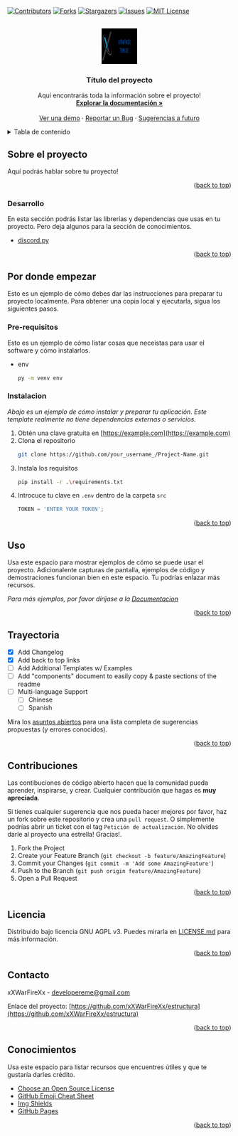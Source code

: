 <div id="top"></div>

[![Contributors][campo-contribuciones]][url-contribuciones]
[![Forks][campo-forks]][url-forks]
[![Stargazers][campo-estrellas]][url-estrellas]
[![Issues][campo-reportes]][url-reportes]
[![MIT License][campo-licencia]][url-licencia]


<!-- PROJECT LOGO -->
<br />
<div align="center">
  <a href="https://github.com/xXWarFireXx/estructura">
    <img src="./img/logo-ejemplo.png" alt="Logo" width="80" height="80">
  </a>

  <h3 align="center">Título del proyecto</h3>

  <p align="center">
    Aquí encontrarás toda la información sobre el proyecto!
    <br />
    <a href="https://github.com/xXWarFireXx/estructura"><strong>Explorar la documentación »</strong></a>
    <br />
    <br />
    <a href="https://github.com/xXWarFireXx/estructura">Ver una demo</a>
    ·
    <a href="https://github.com/xXWarFireXx/estructura/issues">Reportar un Bug</a>
    ·
    <a href="https://github.com/xXWarFireXx/estructura/issues">Sugerencias a futuro</a>
  </p>
</div>



<!-- TABLE OF CONTENTS -->
<details>
  <summary>Tabla de contenido</summary>
  <ol>
    <li>
      <a href="#sobre-el-proyecto">Sobre el proyecto</a>
      <ul>
        <li><a href="#desarrollo">Desarrollo</a></li>
      </ul>
    </li>
    <li>
      <a href="#por-donde-empezar">Por dónde empezar</a>
      <ul>
        <li><a href="#pre-requisitos">Pre-requisitos</a></li>
        <li><a href="#instalacion">Instalación</a></li>
      </ul>
    </li>
    <li><a href="#uso">Uso</a></li>
    <li><a href="#trayectoria">Trayectoria</a></li>
    <li><a href="#contribuciones">Contribuciones</a></li>
    <li><a href="#licencia">Licencia</a></li>
    <li><a href="#contacto">Contacto</a></li>
    <li><a href="#conocimientos">Conocimientos</a></li>
  </ol>
</details>



<!-- ABOUT THE PROJECT -->
## Sobre el proyecto

Aquí podrás hablar sobre tu proyecto!

<p align="right">(<a href="#top">back to top</a>)</p>

### Desarrollo

En esta sección podrás listar las librerías y dependencias que usas en tu proyecto. Pero deja algunos para la sección de conocimientos.

* [discord.py](https://discordpy.readthedocs.io/en/stable/)

<p align="right">(<a href="#top">back to top</a>)</p>



<!-- GETTING STARTED -->
## Por donde empezar

Esto es un ejemplo de cómo debes dar las instrucciones para preparar tu proyecto localmente.
Para obtener una copia local y ejecutarla, sigua los siguientes pasos.

### Pre-requisitos

Esto es un ejemplo de cómo listar cosas que neceistas para usar el software y cómo instalarlos.
* env
  ```sh
  py -m venv env
  ```

### Instalacion

_Abajo es un ejemplo de cómo instalar y preparar tu aplicación. Este template realmente no tiene dependencias externas o servicios._

1. Obtén una clave gratuita en [https://example.com](https://example.com)
2. Clona el repositorio
   ```sh
   git clone https://github.com/your_username_/Project-Name.git
   ```
3. Instala los requisitos
   ```sh
   pip install -r .\requirements.txt
   ```
4. Introcuce tu clave en `.env` dentro de la carpeta `src`
   ```js
   TOKEN = 'ENTER YOUR TOKEN';
   ```

<p align="right">(<a href="#top">back to top</a>)</p>



<!-- USAGE EXAMPLES -->
## Uso

Usa este espacio para mostrar ejemplos de cómo se puede usar el proyecto. Adicionalente capturas de pantalla, ejemplos de código y demostraciones funcionan bien en este espacio. Tu podrías enlazar más recursos.

_Para más ejemplos, por favor diríjase a la [Documentacion](https://example.com)_

<p align="right">(<a href="#top">back to top</a>)</p>



<!-- ROADMAP -->
## Trayectoria

- [x] Add Changelog
- [x] Add back to top links
- [ ] Add Additional Templates w/ Examples
- [ ] Add "components" document to easily copy & paste sections of the readme
- [ ] Multi-language Support
    - [ ] Chinese
    - [ ] Spanish

Mira los [asuntos abiertos](https://github.com/xXWarFireXx/estructura/issues) para una lista completa de sugerencias propuestas (y errores conocidos).

<p align="right">(<a href="#top">back to top</a>)</p>



<!-- CONTRIBUTING -->
## Contribuciones

Las contibuciones de código abierto hacen que la comunidad pueda aprender, inspirarse, y crear. Cualquier contribución que hagas es **muy apreciada**.

Si tienes cualquier sugerencia que nos pueda hacer mejores por favor, haz un fork sobre este repositorio y crea una `pull request`. O simplemente podrías abrir un ticket con el tag `Petición de actualización`.
No olvides darle al proyecto una estrella! Gracias!.

1. Fork the Project
2. Create your Feature Branch (`git checkout -b feature/AmazingFeature`)
3. Commit your Changes (`git commit -m 'Add some AmazingFeature'`)
4. Push to the Branch (`git push origin feature/AmazingFeature`)
5. Open a Pull Request

<p align="right">(<a href="#top">back to top</a>)</p>



<!-- LICENSE -->
## Licencia

Distribuido bajo licencia GNU AGPL v3. Puedes mirarla en [LICENSE.md][url-licencia] para más información.

<p align="right">(<a href="#top">back to top</a>)</p>



<!-- CONTACT -->
## Contacto

xXWarFireXx - [developereme@gmail.com](mailto:developereme@gmail.com?subject=CONTACTO%20DESDE%20ESTRUCTURA%20EN%20GITHUB)

Enlace del proyecto: [https://github.com/xXWarFireXx/estructura](https://github.com/xXWarFireXx/estructura)

<p align="right">(<a href="#top">back to top</a>)</p>



<!-- ACKNOWLEDGMENTS -->
## Conocimientos

Usa este espacio para listar recursos que encuentres útiles y que te gustaría darles crédito.

* [Choose an Open Source License](https://choosealicense.com)
* [GitHub Emoji Cheat Sheet](https://www.webpagefx.com/tools/emoji-cheat-sheet)
* [Img Shields](https://shields.io)
* [GitHub Pages](https://pages.github.com)

<p align="right">(<a href="#top">back to top</a>)</p>



<!-- MARKDOWN LINKS & IMAGES -->
<!-- https://www.markdownguide.org/basic-syntax/#reference-style-links -->
[campo-contribuciones]: https://img.shields.io/github/contributors/xXWarFireXx/estructura.svg?style=for-the-badge
[url-contribuciones]: https://github.com/xXWarFireXx/estructura/graphs/contributors
[campo-forks]: https://img.shields.io/github/forks/xXWarFireXx/estructura.svg?style=for-the-badge
[url-forks]: https://github.com/xXWarFireXx/estructura/network/members
[campo-estrellas]: https://img.shields.io/github/stars/xXWarFireXx/estructura.svg?style=for-the-badge
[url-estrellas]: https://github.com/xXWarFireXx/estructura/stargazers
[campo-reportes]: https://img.shields.io/github/issues/xXWarFireXx/estructura.svg?style=for-the-badge
[url-reportes]: https://github.com/xXWarFireXx/estructura/issues
[campo-licencia]: https://img.shields.io/github/license/xXWarFireXx/estructura.svg?style=for-the-badge
[url-licencia]: https://github.com/xXWarFireXx/estructura/blob/master/LICENSE.md